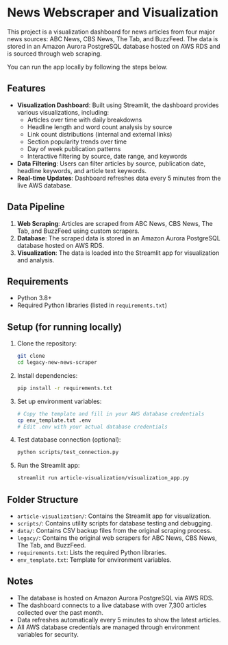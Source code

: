 # News Webscraper and Visualization

This project is a visualization dashboard for news articles from four major news sources: ABC News, CBS News, The Tab, and BuzzFeed. The data is stored in an Amazon Aurora PostgreSQL database hosted on AWS RDS and is sourced through web scraping.

You can run the app locally by following the steps below.

## Features

- **Visualization Dashboard**: Built using Streamlit, the dashboard provides various visualizations, including:
  - Articles over time with daily breakdowns
  - Headline length and word count analysis by source
  - Link count distributions (internal and external links)
  - Section popularity trends over time
  - Day of week publication patterns
  - Interactive filtering by source, date range, and keywords
- **Data Filtering**: Users can filter articles by source, publication date, headline keywords, and article text keywords.
- **Real-time Updates**: Dashboard refreshes data every 5 minutes from the live AWS database.

## Data Pipeline

1. **Web Scraping**: Articles are scraped from ABC News, CBS News, The Tab, and BuzzFeed using custom scrapers.
2. **Database**: The scraped data is stored in an Amazon Aurora PostgreSQL database hosted on AWS RDS.
3. **Visualization**: The data is loaded into the Streamlit app for visualization and analysis.

## Requirements

- Python 3.8+
- Required Python libraries (listed in `requirements.txt`)

## Setup (for running locally)

1. Clone the repository:
   ```bash
   git clone 
   cd legacy-new-news-scraper
   ```

2. Install dependencies:
   ```bash
   pip install -r requirements.txt
   ```

3. Set up environment variables:
   ```bash
   # Copy the template and fill in your AWS database credentials
   cp env_template.txt .env
   # Edit .env with your actual database credentials
   ```

4. Test database connection (optional):
   ```bash
   python scripts/test_connection.py
   ```

5. Run the Streamlit app:
   ```bash
   streamlit run article-visualization/visualization_app.py
   ```

## Folder Structure

- `article-visualization/`: Contains the Streamlit app for visualization.
- `scripts/`: Contains utility scripts for database testing and debugging.
- `data/`: Contains CSV backup files from the original scraping process.
- `legacy/`: Contains the original web scrapers for ABC News, CBS News, The Tab, and BuzzFeed.
- `requirements.txt`: Lists the required Python libraries.
- `env_template.txt`: Template for environment variables.

## Notes

- The database is hosted on Amazon Aurora PostgreSQL via AWS RDS.
- The dashboard connects to a live database with over 7,300 articles collected over the past month.
- Data refreshes automatically every 5 minutes to show the latest articles.
- All AWS database credentials are managed through environment variables for security. 
